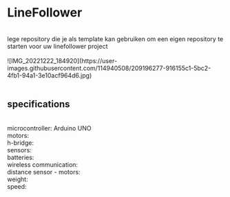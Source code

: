 # LineFollower
<br />
lege repository die je als template kan gebruiken om een eigen repository te starten voor uw linefollower project
<br />
<br />
![IMG_20221222_184920](https://user-images.githubusercontent.com/114940508/209196277-916155c1-5bc2-4fb1-94a1-3e10acf964d6.jpg)

<br />
<br />
  
## specifications
<br />
microcontroller: Arduino UNO
<br />
motors: 
<br />
h-bridge:
<br />
sensors:
<br />
batteries:
<br />
wireless communication:
<br />
distance sensor - motors:
<br />
weight:
<br />
speed: 
<br />
